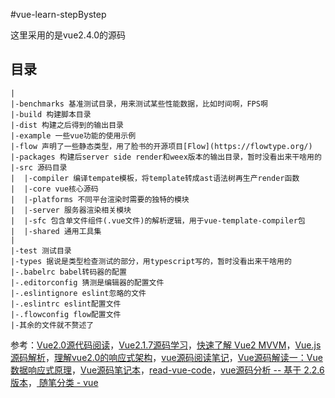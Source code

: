 #vue-learn-stepBystep

这里采用的是vue2.4.0的源码

## 目录

	|
	|-benchmarks 基准测试目录，用来测试某些性能数据，比如时间啊，FPS啊
	|-build 构建脚本目录
	|-dist 构建之后得到的输出目录
	|-example 一些vue功能的使用示例
	|-flow 声明了一些静态类型，用了脸书的开源项目[Flow](https://flowtype.org/)
	|-packages 构建后server side render和weex版本的输出目录，暂时没看出来干啥用的
	|-src 源码目录
	|  |-compiler 编译tempate模板，将template转成ast语法树再生产render函数
	|  |-core vue核心源码
	|  |-platforms 不同平台渲染时需要的独特的模块
	|  |-server 服务器渲染相关模块
	|  |-sfc 包含单文件组件(.vue文件)的解析逻辑，用于vue-template-compiler包
	|  |-shared 通用工具集
	|
	|-test 测试目录
	|-types 据说是类型检查测试的部分，用typescript写的，暂时没看出来干啥用的
	|-.babelrc babel转码器的配置
	|-.editorconfig 猜测是编辑器的配置文件
	|-.eslintignore eslint忽略的文件
	|-.eslintrc eslint配置文件
	|-.flowconfig flow配置文件
	|-其余的文件就不赘述了


参考：[Vue2.0源代码阅读](https://www.kancloud.cn/zmwtp/vue2/148822)，[Vue2.1.7源码学习](http://hcysun.me/2017/03/03/Vue%E6%BA%90%E7%A0%81%E5%AD%A6%E4%B9%A0/)，[快速了解 Vue2 MVVM](https://github.com/wangfupeng1988/learn-vue2-mvvm#%E5%85%B3%E4%BA%8E%E7%B2%BE%E7%AE%80%E5%90%8E%E7%9A%84%E6%BA%90%E7%A0%81)，[Vue.js 源码解析](https://github.com/answershuto/learnVue)，[理解vue2.0的响应式架构](https://github.com/georgebbbb/fakeVue/blob/master/2.%E7%90%86%E8%A7%A3vue2.0%E7%9A%84%E5%93%8D%E5%BA%94%E5%BC%8F%E6%9E%B6%E6%9E%84.md)，[vue源码阅读笔记](https://www.brooch.me/2017/03/17/vue-source-notes-1/)，[Vue源码解读一：Vue数据响应式原理](http://www.jishux.com/plus/view-619356-1.html)，[Vue源码笔记本](https://zhuanlan.zhihu.com/p/25994997)，[read-vue-code](https://www.gitbook.com/book/114000/read-vue-code/details)，[vue源码分析 -- 基于 2.2.6版本](https://github.com/liutao/vue2.0-source)，[
随笔分类 - vue](http://www.cnblogs.com/dhsz/category/937029.html)
